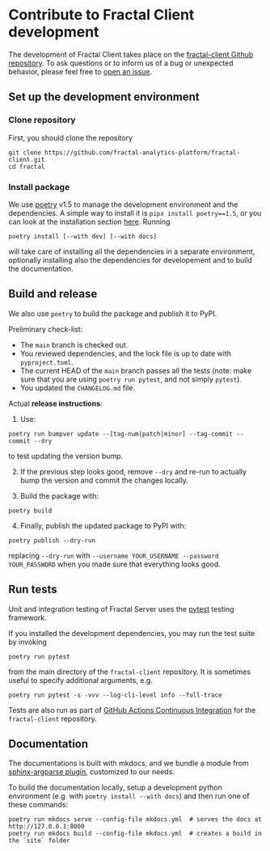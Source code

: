 # Contribute to Fractal Client development

The development of Fractal Client takes place on the [fractal-client Github
repository](https://github.com/fractal-analytics-platform/fractal-client).  To
ask questions or to inform us of a bug or unexpected behavior, please feel free
to [open an
issue](https://github.com/fractal-analytics-platform/fractal-client/issues/new).


## Set up the development environment

### Clone repository

First, you should clone the repository
```
git clone https://github.com/fractal-analytics-platform/fractal-client.git
cd fractal
```

### Install package

We use [poetry](https://python-poetry.org/docs) v1.5 to manage the development environment and the dependencies. A simple way to install it is `pipx install poetry==1.5`, or you can look at the installation section [here](https://python-poetry.org/docs#installation).
Running

```console
poetry install [--with dev] [--with docs]
```
will take care of installing all the dependencies in a separate environment, optionally installing also the dependencies for developement and to build the documentation.


## Build and release

We also use `poetry` to build the package and publish it to PyPI.

Preliminary check-list:

* The `main` branch is checked out.
* You reviewed dependencies, and the lock file is up to date with ``pyproject.toml``.
* The current HEAD of the `main` branch passes all the tests (note: make sure
  that you are using `poetry run pytest`, and not simply `pytest`).
* You updated the `CHANGELOG.md` file.

Actual **release instructions**:

1. Use:
```
poetry run bumpver update --[tag-num|patch|minor] --tag-commit --commit --dry
```
to test updating the version bump.

2. If the previous step looks good, remove `--dry` and re-run to actually bump the
version and commit the changes locally.

3. Build the package with:
```
poetry build
```
4. Finally, publish the updated package to PyPI with:
```
poetry publish --dry-run
```
replacing ``--dry-run`` with ``--username YOUR_USERNAME --password
YOUR_PASSWORD`` when you made sure that everything looks good.


## Run tests

Unit and integration testing of Fractal Server uses the
[pytest](https://docs.pytest.org/en/7.1.x/) testing framework.

If you installed the development dependencies, you may run
the test suite by invoking
```
poetry run pytest
```
from the main directory of the `fractal-client` repository. It is sometimes
useful to specify additional arguments, e.g.
```
poetry run pytest -s -vvv --log-cli-level info --full-trace
```

Tests are also run as part of [GitHub Actions Continuous
Integration](https://github.com/fractal-analytics-platform/fractal-client/actions/workflows/ci.yml)
for the `fractal-client` repository.


## Documentation

The documentations is built with mkdocs, and we bundle a module from
[sphinx-argparse plugin](https://sphinx-argparse.readthedocs.io), customized to
our needs.

To build the documentation locally, setup a development python environment (e.g. with `poetry install --with docs`) and then run one of these commands:
```
poetry run mkdocs serve --config-file mkdocs.yml  # serves the docs at http://127.0.0.1:8000
poetry run mkdocs build --config-file mkdocs.yml  # creates a build in the `site` folder
```

